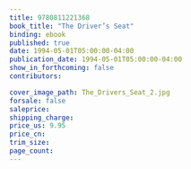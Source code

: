 ```yaml
---
title: 9780811221368
book_title: "The Driver’s Seat"
binding: ebook
published: true
date: 1994-05-01T05:00:00-04:00
publication_date: 1994-05-01T05:00:00-04:00
show_in_forthcoming: false
contributors:

cover_image_path: The_Drivers_Seat_2.jpg
forsale: false
saleprice:
shipping_charge:
price_us: 9.95
price_cn:
trim_size:
page_count:
---
```



